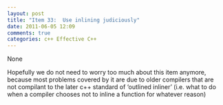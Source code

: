 ```yaml
---
layout: post
title: "Item 33:  Use inlining judiciously"
date: 2011-06-05 12:09
comments: true
categories: c++ Effective C++
---
```


None


Hopefully we do not need to worry too much about this item anymore, because most problems covered by it are due to older compilers that are not compilant to the later c++ standard of ‘outlined inliner’ (i.e. what to do when a compiler chooses not to inline a function for whatever reason)

